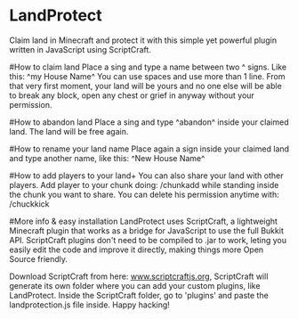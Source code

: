 # LandProtect
Claim land in Minecraft and protect it with this simple yet powerful plugin written in JavaScript using ScriptCraft.

#How to claim land
Place a sing and type a name between two ^ signs. Like this: ^my House Name^
You can use spaces and use more than 1 line.
From that very first moment, your land will be yours and no one else will be able to break any block, open any chest or grief in anyway without your permission.

#How to abandon land
Place a sing and type ^abandon^ inside your claimed land.
The land will be free again.

#How to rename your land name
Place again a sign inside your claimed land and type another name, like this: ^New House Name^

#How to add players to your land+
You can also share your land with other players.
Add player to your chunk doing: /chunkadd <player name> while standing inside the chunk you want to share.
You can delete his permission anytime with: /chuckkick <player name>

#More info & easy installation
LandProtect uses ScriptCraft, a lightweight Minecraft plugin that works as a bridge for JavaScript to use the full Bukkit API.
ScriptCraft plugins don't need to be compiled to .jar to work, leting you easily edit the code and improve it directly, making things more Open Source friendly.

Download ScriptCraft from here: www.scriptcraftjs.org, ScriptCraft will generate its own folder where you can add your custom plugins, like LandProtect.
Inside the ScriptCraft folder, go to 'plugins' and paste the landprotection.js file inside.
Happy hacking!
